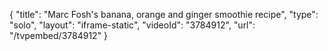 {
    "title": "Marc Fosh's banana, orange and ginger smoothie recipe",
    "type": "solo",
    "layout": "iframe-static",
    "videoId": "3784912",
    "url": "\/tvpembed\/3784912"
}